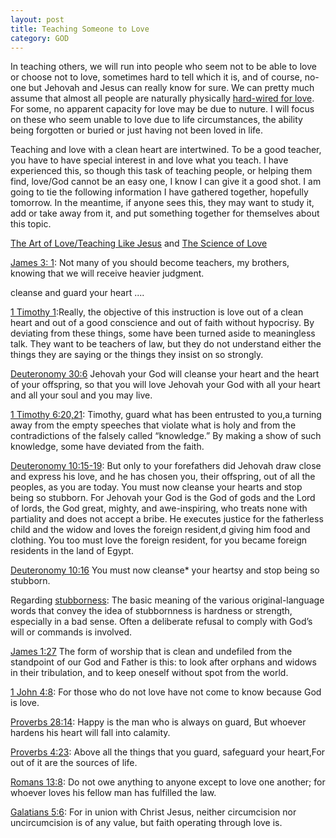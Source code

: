```yaml
---
layout: post
title: Teaching Someone to Love
category: GOD
---
```


In teaching others, we will run into people who seem not to be able to love or choose not to love, sometimes hard to tell which it is, and of course, no-one but Jehovah and Jesus can really know for sure. We can pretty much assume that almost all people are naturally physically [hard-wired for love](https://medicalxpress.com/news/2020-05-hard-wired.html). For some, no apparent capacity for love may be due to nuture. I will focus on these who seem unable to love due to life circumstances, the ability being forgotten or buried or just having not been loved in life. 

Teaching and love with a clean heart are intertwined. To be a good teacher, you have to have special interest in and love what you teach. I have experienced this, so though this task of teaching people, or helping them find, love/God cannot be an easy one, I know I can give it a good shot. I am going to tie the following information I have gathered together, hopefully tomorrow. In the meantime, if anyone sees this, they may want to study it, add or take away from it, and put something together for themselves about this topic.

[The Art of Love/Teaching Like Jesus](https://www.jw.org/en/library/magazines/w20090715/Imitate-Jesus-Teach-With-Love/) and [The Science of Love](https://www.sciencedaily.com/releases/2014/02/140206155244.htm)

[James 3: 1](https://www.jw.org/en/library/bible/study-bible/books/james/3/#v59003001): Not many of you should become teachers, my brothers, knowing that we will receive heavier judgment.

cleanse and guard your heart ....

[1 Timothy 1](https://www.jw.org/en/library/bible/study-bible/books/1-timothy/1/#v54001005-v54001007):Really, the objective of this instruction is love out of a clean heart and out of a good conscience and out of faith without hypocrisy. By deviating from these things, some have been turned aside to meaningless talk. They want to be teachers of law, but they do not understand either the things they are saying or the things they insist on so strongly.

[Deuteronomy 30:6](https://www.jw.org/en/library/bible/study-bible/books/deuteronomy/30/#v5030006) Jehovah your God will cleanse your heart and the heart of your offspring, so that you will love Jehovah your God with all your heart and all your soul and you may live.

[1 Timothy 6:20,21](https://www.jw.org/en/library/bible/study-bible/books/1-timothy/6/#v54006020-v54006021): Timothy, guard what has been entrusted to you,a turning away from the empty speeches that violate what is holy and from the contradictions of the falsely called “knowledge.” By making a show of such knowledge, some have deviated from the faith.

[Deuteronomy 10:15-19](https://www.jw.org/en/library/bible/study-bible/books/deuteronomy/10/#v5010018https://www.jw.org/en/library/bible/study-bible/books/deuteronomy/10/#v5010016-v5010019): But only to your forefathers did Jehovah draw close and express his love, and he has chosen you, their offspring, out of all the peoples, as you are today. You must now cleanse your hearts and stop being so stubborn. For Jehovah your God is the God of gods and the Lord of lords, the God great, mighty, and awe-inspiring, who treats none with partiality and does not accept a bribe. He executes justice for the fatherless child and the widow and loves the foreign resident,d giving him food and clothing. You too must love the foreign resident, for you became foreign residents in the land of Egypt.

[Deuteronomy 10:16](https://www.jw.org/en/library/bible/study-bible/books/deuteronomy/10/#v5010016) You must now cleanse* your heartsy and stop being so stubborn.

Regarding [stubborness](https://wol.jw.org/en/wol/d/r1/lp-e/1200004251): The basic meaning of the various original-language words that convey the idea of stubbornness is hardness or strength, especially in a bad sense. Often a deliberate refusal to comply with God’s will or commands is involved. 

[James 1:27](https://www.jw.org/en/library/bible/study-bible/books/james/1/#v59001027) The form of worship that is clean and undefiled from the standpoint of our God and Father is this: to look after orphans and widows in their tribulation, and to keep oneself without spot from the world.

[1 John 4:8](https://www.jw.org/en/library/bible/study-bible/books/1-john/4/#v62004008): For those who do not love have not come to know because God is love.

[Proverbs 28:14](https://www.jw.org/en/library/bible/study-bible/books/proverbs/28/#v20028014): Happy is the man who is always on guard, But whoever hardens his heart will fall into calamity.

[Proverbs 4:23](https://www.jw.org/en/library/bible/study-bible/books/proverbs/4/#v20004023): Above all the things that you guard, safeguard your heart,For out of it are the sources of life.

[Romans 13:8](https://www.jw.org/en/library/bible/study-bible/books/romans/13/#v45013008): Do not owe anything to anyone except to love one another; for whoever loves his fellow man has fulfilled the law.

[Galatians 5:6](https://www.jw.org/en/library/bible/study-bible/books/galatians/5/#v48005006): For in union with Christ Jesus, neither circumcision nor uncircumcision is of any value, but faith operating through love is.




